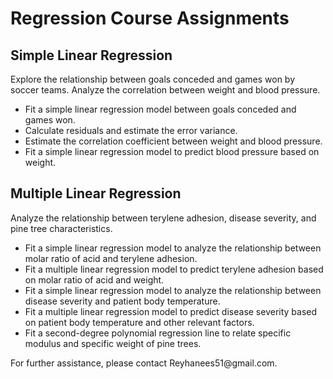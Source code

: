 <!DOCTYPE html>
<html>
<head>
</head>
<body>
  <h1>Regression Course Assignments</h1>

  <h2>Simple Linear Regression</h2>

  <p>
    Explore the relationship between goals conceded and games won by soccer teams. Analyze the correlation between weight and blood pressure.
  </p>

  <ul>
    <li>Fit a simple linear regression model between goals conceded and games won.</li>
    <li>Calculate residuals and estimate the error variance.</li>
    <li>Estimate the correlation coefficient between weight and blood pressure.</li>
    <li>Fit a simple linear regression model to predict blood pressure based on weight.</li>
  </ul>

  <h2>Multiple Linear Regression</h2>

  <p>
    Analyze the relationship between terylene adhesion, disease severity, and pine tree characteristics.
  </p>

  <ul>
    <li>Fit a simple linear regression model to analyze the relationship between molar ratio of acid and terylene adhesion.</li>
    <li>Fit a multiple linear regression model to predict terylene adhesion based on molar ratio of acid and weight.</li>
    <li>Fit a simple linear regression model to analyze the relationship between disease severity and patient body temperature.</li>
    <li>Fit a multiple linear regression model to predict disease severity based on patient body temperature and other relevant factors.</li>
    <li>Fit a second-degree polynomial regression line to relate specific modulus and specific weight of pine trees.</li>
  </ul>

  <p>
    For further assistance, please contact Reyhanees51@gmail.com.
  </p>
</body>
</html>
